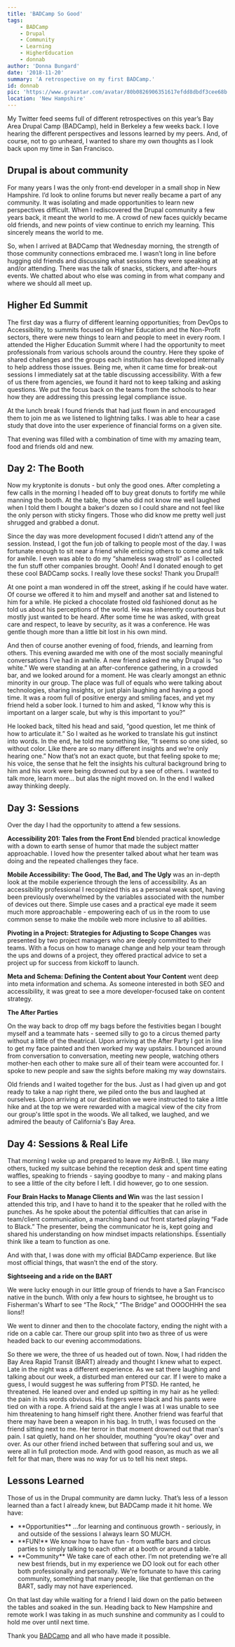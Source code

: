```yaml
---
title: 'BADCamp So Good'
tags:
    - BADCamp
    - Drupal
    - Community
    - Learning
    - HigherEducation
    - donnab
author: 'Donna Bungard'
date: '2018-11-20'
summary: 'A retrospective on my first BADCamp.'
id: donnab
pic: 'https://www.gravatar.com/avatar/80b0826906351617efdd8dbdf3cee68b'
location: 'New Hampshire'
---
```


My Twitter feed seems full of different retrospectives on this year’s Bay Area Drupal Camp (BADCamp), held in Berkeley a few weeks back. I love hearing the different perspectives and lessons learned by my peers. And, of course, not to go unheard, I wanted to share my own thoughts as I look back upon my time in San Francisco.

Drupal is about community
-------

For many years I was the only front-end developer in a small shop in New Hampshire. I’d look to online forums but never really became a part of any community. It was isolating and made opportunities to learn new perspectives difficult. When I rediscovered the Drupal community a few years back, it meant the world to me. A crowd of new faces quickly became old friends, and new points of view continue to enrich my learning. This sincerely means the world to me.

So, when I arrived at BADCamp that Wednesday morning, the strength of those community connections embraced me. I wasn’t long in line before hugging old friends and discussing what sessions they were speaking at and/or attending. There was the talk of snacks, stickers, and after-hours events. We chatted about who else was coming in from what company and where we should all meet up.

Higher Ed Summit
-------

The first day was a flurry of different learning opportunities; from DevOps to Accessibility, to summits focused on Higher Education and the Non-Profit sectors, there were new things to learn and people to meet in every room. I attended the Higher Education Summit where I had the opportunity to meet professionals from various schools around the country. Here they spoke of shared challenges and the groups each institution has developed internally to help address those issues. Being me, when it came time for break-out sessions I immediately sat at the table discussing accessibility. With a few of us there from agencies, we found it hard not to keep talking and asking questions. We put the focus back on the teams from the schools to hear how they are addressing this pressing legal compliance issue.

At the lunch break I found friends that had just flown in and encouraged them to join me as we listened to lightning talks. I was able to hear a case study that dove into the user experience of financial forms on a given site.

That evening was filled with a combination of time with my amazing team, food and friends old and new.

Day 2: The Booth
-------

Now my kryptonite is donuts - but only the good ones. After completing a few calls in the morning I headed off to buy great donuts to fortify me while manning the booth. At the table, those who did not know me well laughed when I told them I bought a baker's dozen so I could share and not feel like the only person with sticky fingers. Those who did know me pretty well just shrugged and grabbed a donut.

Since the day was more development focused I didn’t attend any of the session. Instead, I got the fun job of talking to people most of the day. I was fortunate enough to sit near a friend while enticing others to come and talk for awhile. I even was able to do my “shameless swag stroll” as I collected the fun stuff other companies brought. Oooh! And I donated enough to get these cool BADCamp socks. I really love these socks! Thank you Drupal!!

At one point a man wondered in off the street, asking if he could have water. Of course we offered it to him and myself and another sat and listened to him for a while. He picked a chocolate frosted old fashioned donut as he told us about his perceptions of the world. He was inherently courteous but mostly just wanted to be heard. After some time he was asked, with great care and respect, to leave by security, as it was a conference. He was gentle though more than a little bit lost in his own mind.

And then of course another evening of food, friends, and learning from others. This evening awarded me with one of the most socially meaningful conversations I’ve had in awhile. A new friend asked me why Drupal is “so white.” We were standing at an after-conference gathering, in a crowded bar, and we looked around for a moment. He was clearly amongst an ethnic minority in our group. The place was full of equals who were talking about technologies, sharing insights, or just plain laughing and having a good time. It was a room full of positive energy and smiling faces, and yet my friend held a sober look. I turned to him and asked, “I know why this is important on a larger scale, but why is this important to you?”

He looked back, tilted his head and said, “good question, let me think of how to articulate it.” So I waited as he worked to translate his gut instinct into words. In the end, he told me something like, “It seems so one sided, so without color. Like there are so many different insights and we’re only hearing one.” Now that’s not an exact quote, but that feeling spoke to me; his voice, the sense that he felt the insights his cultural background bring to him and his work were being drowned out by a see of others. I wanted to talk more, learn more… but alas the night moved on. In the end I walked away thinking deeply.

Day 3: Sessions
-------

Over the day I had the opportunity to attend a few sessions.

**Accessibility 201: Tales from the Front End** blended practical knowledge with a down to earth sense of humor that made the subject matter approachable. I loved how the presenter talked about what her team was doing and the repeated challenges they face.

**Mobile Accessibility: The Good, The Bad, and The Ugly** was an in-depth look at the mobile experience through the lens of accessibility. As an accessibility professional I recognized this as a personal weak spot, having been previously overwhelmed by the variables associated with the number of devices out there. Simple use cases and a practical eye made it seem much more approachable - empowering each of us in the room to use common sense to make the mobile web more inclusive to all abilities.

**Pivoting in a Project: Strategies for Adjusting to Scope Changes** was presented by two project managers who are deeply committed to their teams. With a focus on how to manage change and help your team through the ups and downs of a project, they offered practical advice to set a project up for success from kickoff to launch.

**Meta and Schema: Defining the Content about Your Content** went deep into meta information and schema. As someone interested in both SEO and accessibility, it was great to see a more developer-focused take on content strategy.  

**The After Parties**

On the way back to drop off my bags before the festivities began I bought myself and a teammate hats - seemed silly to go to a circus themed party without a little of the theatrical. Upon arriving at the After Party I got in line to get my face painted and then worked my way upstairs. I bounced around from conversation to conversation, meeting new people, watching others mother-hen each other to make sure all of their team were accounted for. I spoke to new people and saw the sights before making my way downstairs.

Old friends and I waited together for the bus. Just as I had given up and got ready to take a nap right there, we piled onto the bus and laughed at ourselves. Upon arriving at our destination we were instructed to take a little hike and at the top we were rewarded with a magical view of the city from our group's little spot in the woods. We all talked, we laughed, and we admired the beauty of California's Bay Area.

Day 4: Sessions & Real Life
-------

That morning I woke up and prepared to leave my AirBnB. I, like many others, tucked my suitcase behind the reception desk and spent time eating waffles, speaking to friends - saying goodbye to many - and making plans to see a little of the city before I left. I did however, go to one session.

**Four Brain Hacks to Manage Clients and Win** was the last session I attended this trip, and I have to hand it to the speaker that he rolled with the punches. As he spoke about the potential difficulties that can arise in team/client communication, a marching band out front started playing “Fade to Black.” The presenter, being the communicator he is, kept going and shared his understanding on how mindset impacts relationships. Essentially think like a team to function as one.

And with that, I was done with my official BADCamp experience. But like most official things, that wasn’t the end of the story.

**Sightseeing and a ride on the BART**

We were lucky enough in our little group of friends to have a San Francisco native in the bunch. With only a few hours to sightsee, he brought us to Fisherman's Wharf to see “The Rock,” “The Bridge” and OOOOHHH the sea lions!!

We went to dinner and then to the chocolate factory, ending the night with a ride on a cable car. There our group split into two as three of us were headed back to our evening accommodations.

So there we were, the three of us headed out of town. Now, I had ridden the Bay Area Rapid Transit (BART) already and thought I knew what to expect. Late in the night was a different experience. As we sat there laughing and talking about our week, a disturbed man entered our car. If I were to make a guess, I would suggest he was suffering from PTSD. He ranted, he threatened. He leaned over and ended up spitting in my hair as he yelled: the pain in his words obvious. His fingers were black and his pants were tied on with a rope. A friend said at the angle I was at I was unable to see him threatening to hang himself right there. Another friend was fearful that there may have been a weapon in his bag. In truth, I was focused on the friend sitting next to me. Her terror in that moment drowned out that man's pain. I sat quietly, hand on her shoulder, mouthing “you’re okay” over and over. As our other friend inched between that suffering soul and us, we were all in full protection mode. And with good reason, as much as we all felt for that man, there was no way for us to tell his next steps.

Lessons Learned
-------

Those of us in the Drupal community are damn lucky. That’s less of a lesson learned than a fact I already knew, but BADCamp made it hit home. We have:

<ul>
<li>**Opportunities** ...for learning and continuous growth - seriously, in and outside of the sessions I always learn SO MUCH.
</li><li>**FUN!** We know how to have fun - from waffle bars and circus parties to simply talking to each other at a booth or around a table.
</li><li>**Community** We take care of each other. I’m not pretending we're all new best friends, but in my experience we DO look out for each other both professionally and personally. We're fortunate to have this caring community, something that many people, like that gentleman on the BART, sadly may not have experienced.
</li></ul>

On that last day while waiting for a friend I laid down on the patio between the tables and soaked in the sun. Heading back to New Hampshire and remote work I was taking in as much sunshine and community as I could to hold me over until next time.

Thank you <a href="https://badcamp.org/" target="_blank">BADCamp</a> and all who have made it possible.
